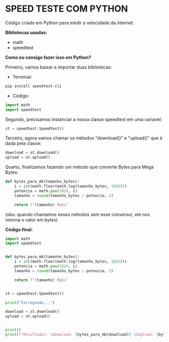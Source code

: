 # SPEED TESTE COM PYTHON 

Código criado em Python para medir a velocidade da internet.


**Bibliotecas usadas:**

* math
* speedtest


**Como eu consigo fazer isso em Python?**

Primeiro, vamos baixar e importar duas bibliotecas:

* Terminal:

```python
pip install speedtest-cli
```

* Código:

```python
import math
import speedtest
```


Segundo, precisamos instanciar a nossa classe speedtest em uma variavel:

```python
st = speedtest.Speedtest()
```

Terceiro, agora vamos chamar os métodos "download()" e "upload()" que é dada pela classe:

```python
download = st.download()
upload = st.upload()
```

Quarto, finalizamos fazendo um método que converte Bytes para Mega Bytes:


```python
def bytes_para_mb(tamanho_bytes):
    i = int(math.floor(math.log(tamanho_bytes, 1024)))
    potencia = math.pow(1024, i)
    tamanho = round(tamanho_bytes / potencia, 2)

    return f"{tamanho} Mpbs"
```

(obs: quando chamamos esses métodos sem esse conversor, ele nos retorna o valor em bytes)


**Código final:**

```python
import math
import speedtest


def bytes_para_mb(tamanho_bytes):
    i = int(math.floor(math.log(tamanho_bytes, 1024)))
    potencia = math.pow(1024, i)
    tamanho = round(tamanho_bytes / potencia, 2)

    return f"{tamanho} Mpbs"


st = speedtest.Speedtest()

print("Carregando...")

download = st.download()
upload = st.upload()


print()
print(f"Resultados: \nDowload: {bytes_para_mb(download)} \nUpload: {bytes_para_mb(upload)}")

```
